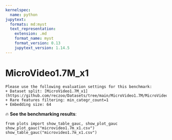 ```yaml
---
kernelspec:
  name: python
jupytext:
  formats: md:myst
  text_representation:
    extension: .md
    format_name: myst
    format_version: 0.13
    jupytext_version: 1.14.5
---
```


# MicroVideo1.7M_x1

```{note}
Please use the following evaluation settings for this benchmark:
+ Dataset split: [MicroVideo1.7M_x1](https://github.com/reczoo/Datasets/tree/main/MicroVideo1.7M/MicroVideo1.7M_x1)
+ Rare features filtering: min_categr_count=1
+ Embedding size: 64
```

🔥 **See the benchmarking results**:

```{code-cell}
from plots import show_table_gauc, show_plot_gauc
show_plot_gauc("microvideo1.7m_x1.csv")
show_table_gauc("microvideo1.7m_x1.csv")
```
